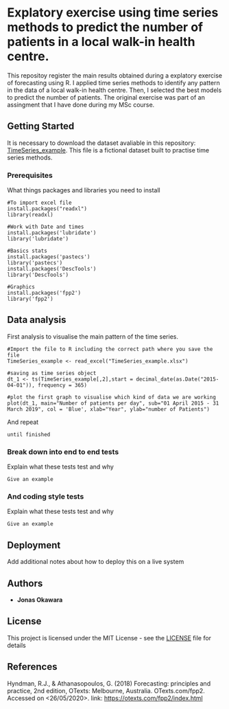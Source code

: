 # Explatory exercise using time series methods to predict the number of patients in a local walk-in health centre. 
This repositoy register the main results obtained during a explatory exercise of forecasting using R. I applied time series methods to identify any pattern in the data of a local walk-in health centre. Then, I selected the best models to predict the number of patients. The original exercise was part of an assingment that I have done during my MSc course. 

## Getting Started
It is necessary to download the dataset avaliable in this repository: [TimeSeries_example](TimeSeries_example.xlsx). This file is a fictional dataset built to practise time series methods. 

### Prerequisites

What things packages and libraries you need to install

```
#To import excel file
install.packages("readxl")
library(readxl)

#Work with Date and times
install.packages('lubridate')
library('lubridate')

#Basics stats
install.packages('pastecs')
library('pastecs')
install.packages('DescTools')
library('DescTools')

#Graphics
install.packages('fpp2')
library('fpp2')

```

## Data analysis

First analysis to visualise the main pattern of the time series.
```
#Import the file to R including the correct path where you save the file
TimeSeries_example <- read_excel("TimeSeries_example.xlsx")

#saving as time series object
dt_1 <- ts(TimeSeries_example[,2],start = decimal_date(as.Date("2015-04-01")), frequency = 365)

#plot the first graph to visualise which kind of data we are working
plot(dt_1, main="Number of patients per day", sub="01 April 2015 - 31 March 2019", col = 'Blue', xlab="Year", ylab="number of Patients")
```

And repeat

```
until finished
```


### Break down into end to end tests

Explain what these tests test and why

```
Give an example
```

### And coding style tests

Explain what these tests test and why

```
Give an example
```

## Deployment

Add additional notes about how to deploy this on a live system


## Authors

* **Jonas Okawara** 

## License

This project is licensed under the MIT License - see the [LICENSE](LICENSE) file for details

## References

Hyndman, R.J., & Athanasopoulos, G. (2018) Forecasting: principles and practice, 2nd edition, OTexts: Melbourne, Australia. OTexts.com/fpp2. Accessed on <26/05/2020>. link: https://otexts.com/fpp2/index.html
